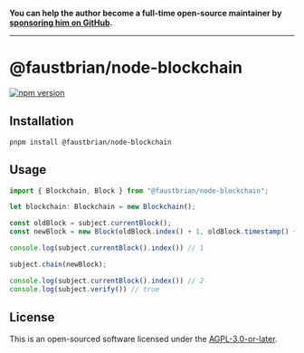 **You can help the author become a full-time open-source maintainer by [sponsoring him on GitHub](https://github.com/sponsors/faustbrian).**

---

# @faustbrian/node-blockchain

[![npm version](https://badgen.net/npm/v/@faustbrian/node-blockchain)](https://npm.im/@faustbrian/node-blockchain)

## Installation

```
pnpm install @faustbrian/node-blockchain
```

## Usage

```ts
import { Blockchain, Block } from "@faustbrian/node-blockchain";

let blockchain: Blockchain = new Blockchain();

const oldBlock = subject.currentBlock();
const newBlock = new Block(oldBlock.index() + 1, oldBlock.timestamp() + 1, oldBlock.hash());

console.log(subject.currentBlock().index()) // 1

subject.chain(newBlock);

console.log(subject.currentBlock().index()) // 2
console.log(subject.verify()) // true
```

## License

This is an open-sourced software licensed under the [AGPL-3.0-or-later](LICENSE).
